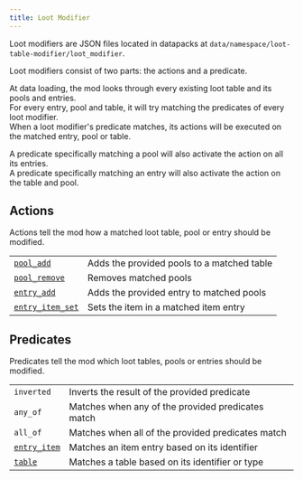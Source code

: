 ```yaml
---
title: Loot Modifier
---
```


Loot modifiers are JSON files located in datapacks at `data/namespace/loot-table-modifier/loot_modifier`.

Loot modifiers consist of two parts: the actions and a predicate.

At data loading, the mod looks through every existing loot table and its pools and entries.  
For every entry, pool and table, it will try matching the predicates of every loot modifier.  
When a loot modifier's predicate matches, its actions will be executed on the matched entry, pool or table.

A predicate specifically matching a pool will also activate the action on all its entries.  
A predicate specifically matching an entry will also activate the action on the table and pool.

## Actions

Actions tell the mod how a matched loot table, pool or entry should be modified.

|                      |                                            |
|----------------------|--------------------------------------------|
| [`pool_add`]()       | Adds the provided pools to a matched table |
| [`pool_remove`]()    | Removes matched pools                      |
| [`entry_add`]()      | Adds the provided entry to matched pools   |
| [`entry_item_set`]() | Sets the item in a matched item entry      |

## Predicates

Predicates tell the mod which loot tables, pools or entries should be modified.

|                  |                                                   |
|------------------|---------------------------------------------------|
| `inverted`       | Inverts the result of the provided predicate      |
| `any_of`         | Matches when any of the provided predicates match |
| `all_of`         | Matches when all of the provided predicates match |
| [`entry_item`]() | Matches an item entry based on its identifier     |
| [`table`]()      | Matches a table based on its identifier or type   |
